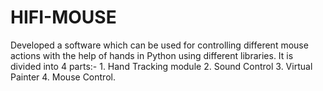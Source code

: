 # HIFI-MOUSE
Developed a software which can be used for controlling different mouse actions with the help of hands in Python using different libraries. It is divided into 4 parts:- 1. Hand Tracking module 2. Sound Control 3. Virtual Painter 4. Mouse Control.
